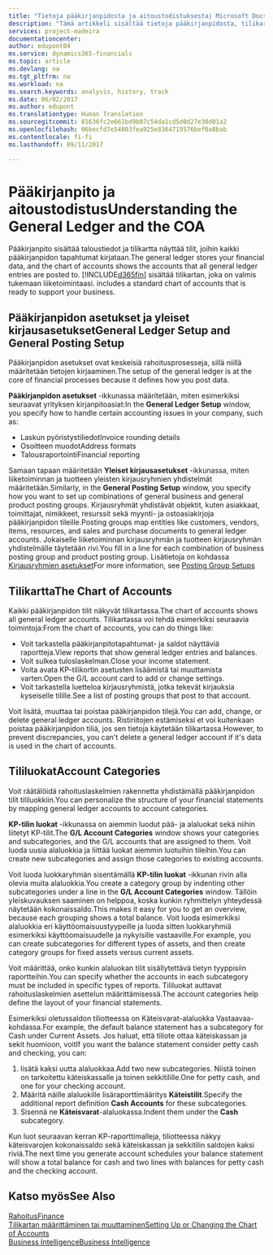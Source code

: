 ```yaml
---
title: "Tietoja pääkirjanpidosta ja aitoustodistuksesta| Microsoft Docs"
description: "Tämä artikkeli sisältää tietoja pääkirjanpidosta, tilikartasta ja tililuokista."
services: project-madeira
documentationcenter: 
author: edupont04
ms.service: dynamics365-financials
ms.topic: article
ms.devlang: na
ms.tgt_pltfrm: na
ms.workload: na
ms.search.keywords: analysis, history, track
ms.date: 06/02/2017
ms.author: edupont
ms.translationtype: Human Translation
ms.sourcegitcommit: 81636fc2e661bd9b07c54da1cd5d0d27e30d01a2
ms.openlocfilehash: 06becfd7e54803fea925e8364719576bef0a8bab
ms.contentlocale: fi-fi
ms.lasthandoff: 09/11/2017

---
```

# <a name="understanding-the-general-ledger-and-the-coa"></a><span data-ttu-id="f0681-103">Pääkirjanpito ja aitoustodistus</span><span class="sxs-lookup"><span data-stu-id="f0681-103">Understanding the General Ledger and the COA</span></span>
<span data-ttu-id="f0681-104">Pääkirjanpito sisältää taloustiedot ja tilikartta näyttää tilit, joihin kaikki pääkirjanpidon tapahtumat kirjataan.</span><span class="sxs-lookup"><span data-stu-id="f0681-104">The general ledger stores your financial data, and the chart of accounts shows the accounts that all general ledger entries are posted to.</span></span> [!INCLUDE[d365fin](includes/d365fin_md.md)]<span data-ttu-id="f0681-105"> sisältää tilikartan, joka on valmis tukemaan liiketoimintaasi.</span><span class="sxs-lookup"><span data-stu-id="f0681-105"> includes a standard chart of accounts that is ready to support your business.</span></span>

## <a name="general-ledger-setup-and-general-posting-setup"></a><span data-ttu-id="f0681-106">Pääkirjanpidon asetukset ja yleiset kirjausasetukset</span><span class="sxs-lookup"><span data-stu-id="f0681-106">General Ledger Setup and General Posting Setup</span></span>
<span data-ttu-id="f0681-107">Pääkirjanpidon asetukset ovat keskeisiä rahoitusprosesseja, sillä niillä määritetään tietojen kirjaaminen.</span><span class="sxs-lookup"><span data-stu-id="f0681-107">The setup of the general ledger is at the core of financial processes because it defines how you post data.</span></span>  

<span data-ttu-id="f0681-108">**Pääkirjanpidon asetukset** -ikkunassa määritetään, miten esimerkiksi seuraavat yrityksen kirjanpitoasiat:</span><span class="sxs-lookup"><span data-stu-id="f0681-108">In the **General Ledger Setup** window, you specify how to handle certain accounting issues in your company, such as:</span></span>  

* <span data-ttu-id="f0681-109">Laskun pyöristystiliedot</span><span class="sxs-lookup"><span data-stu-id="f0681-109">Invoice rounding details</span></span>  
* <span data-ttu-id="f0681-110">Osoitteen muodot</span><span class="sxs-lookup"><span data-stu-id="f0681-110">Address formats</span></span>  
* <span data-ttu-id="f0681-111">Talousraportointi</span><span class="sxs-lookup"><span data-stu-id="f0681-111">Financial reporting</span></span>  

<span data-ttu-id="f0681-112">Samaan tapaan määritetään **Yleiset kirjausasetukset** -ikkunassa, miten liiketoiminnan ja tuotteen yleisten kirjausryhmien yhdistelmät määritetään.</span><span class="sxs-lookup"><span data-stu-id="f0681-112">Similarly, in the **General Posting Setup** window, you specify how you want to set up combinations of general business and general product posting groups.</span></span> <span data-ttu-id="f0681-113">Kirjausryhmät yhdistävät objektit, kuten asiakkaat, toimittajat, nimikkeet, resurssit sekä myynti- ja ostoasiakirjoja pääkirjanpidon tileille.</span><span class="sxs-lookup"><span data-stu-id="f0681-113">Posting groups map entities like customers, vendors, items, resources, and sales and purchase documents to general ledger accounts.</span></span> <span data-ttu-id="f0681-114">Jokaiselle liiketoiminnan kirjausryhmän ja tuotteen kirjausryhmän yhdistelmälle täytetään rivi.</span><span class="sxs-lookup"><span data-stu-id="f0681-114">You fill in a line for each combination of business posting group and product posting group.</span></span> <span data-ttu-id="f0681-115">Lisätietoja on kohdassa [Kirjausryhmien asetukset](finance-posting-groups.md)</span><span class="sxs-lookup"><span data-stu-id="f0681-115">For more information, see [Posting Group Setups](finance-posting-groups.md)</span></span>  

## <a name="the-chart-of-accounts"></a><span data-ttu-id="f0681-116">Tilikartta</span><span class="sxs-lookup"><span data-stu-id="f0681-116">The Chart of Accounts</span></span>
<span data-ttu-id="f0681-117">Kaikki pääkirjanpidon tilit näkyvät tilikartassa.</span><span class="sxs-lookup"><span data-stu-id="f0681-117">The chart of accounts shows all general ledger accounts.</span></span> <span data-ttu-id="f0681-118">Tilikartassa voi tehdä esimerkiksi seuraavia toimintoja:</span><span class="sxs-lookup"><span data-stu-id="f0681-118">From the chart of accounts, you can do things like:</span></span>  

* <span data-ttu-id="f0681-119">Voit tarkastella pääkirjanpitotapahtumat- ja saldot näyttäviä raportteja.</span><span class="sxs-lookup"><span data-stu-id="f0681-119">View reports that show general ledger entries and balances.</span></span>  
* <span data-ttu-id="f0681-120">Voit sulkea tuloslaskelman.</span><span class="sxs-lookup"><span data-stu-id="f0681-120">Close your income statement.</span></span>  
* <span data-ttu-id="f0681-121">Voita avata KP-tilikortin asetusten lisäämistä tai muuttamista varten.</span><span class="sxs-lookup"><span data-stu-id="f0681-121">Open the G/L account card to add or change settings.</span></span>  
* <span data-ttu-id="f0681-122">Voit tarkastella luetteloa kirjausryhmistä, jotka tekevät kirjauksia kyseiselle tilille.</span><span class="sxs-lookup"><span data-stu-id="f0681-122">See a list of posting groups that post to that account.</span></span>  

<span data-ttu-id="f0681-123">Voit lisätä, muuttaa tai poistaa pääkirjanpidon tilejä.</span><span class="sxs-lookup"><span data-stu-id="f0681-123">You can add, change, or delete general ledger accounts.</span></span> <span data-ttu-id="f0681-124">Ristiriitojen estämiseksi et voi kuitenkaan poistaa pääkirjanpidon tiliä, jos sen tietoja käytetään tilikartassa.</span><span class="sxs-lookup"><span data-stu-id="f0681-124">However, to prevent discrepancies, you can't delete a general ledger account if it's data is used in the chart of accounts.</span></span>  

## <a name="account-categories"></a><span data-ttu-id="f0681-125">Tililuokat</span><span class="sxs-lookup"><span data-stu-id="f0681-125">Account Categories</span></span>
<span data-ttu-id="f0681-126">Voit räätälöidä rahoituslaskelmien rakennetta yhdistämällä pääkirjanpidon tilit tililuokkiin.</span><span class="sxs-lookup"><span data-stu-id="f0681-126">You can personalize the structure of your financial statements by mapping general ledger accounts to account categories.</span></span>  

<span data-ttu-id="f0681-127">**KP-tilin luokat** -ikkunassa on aiemmin luodut pää- ja alaluokat sekä niihin liitetyt KP-tilit.</span><span class="sxs-lookup"><span data-stu-id="f0681-127">The **G/L Account Categories** window shows your categories and subcategories, and the G/L accounts that are assigned to them.</span></span> <span data-ttu-id="f0681-128">Voit luoda uusia alaluokkia ja liittää luokat aiemmin luotuihin tileihin.</span><span class="sxs-lookup"><span data-stu-id="f0681-128">You can create new subcategories and assign those categories to existing accounts.</span></span>  

<span data-ttu-id="f0681-129">Voit luoda luokkaryhmän sisentämällä **KP-tilin luokat** -ikkunan rivin alla olevia muita alaluokkia.</span><span class="sxs-lookup"><span data-stu-id="f0681-129">You create a category group by indenting other subcategories under a line in the **G/L Account Categories** window.</span></span> <span data-ttu-id="f0681-130">Tällöin yleiskuvauksen saaminen on helppoa, koska kunkin ryhmittelyn yhteydessä näytetään kokonaissaldo.</span><span class="sxs-lookup"><span data-stu-id="f0681-130">This makes it easy for you to get an overview, because each grouping shows a total balance.</span></span> <span data-ttu-id="f0681-131">Voit luoda esimerkiksi alaluokkia eri käyttöomaisuustyypeille ja luoda sitten luokkaryhmiä esimerkiksi käyttöomaisuudelle ja nykyisille vastaaville.</span><span class="sxs-lookup"><span data-stu-id="f0681-131">For example, you can create subcategories for different types of assets, and then create category groups for fixed assets versus current assets.</span></span>  

<span data-ttu-id="f0681-132">Voit määrittää, onko kunkin alaluokan tilit sisällytettävä tietyn tyyppisiin raportteihin.</span><span class="sxs-lookup"><span data-stu-id="f0681-132">You can specify whether the accounts in each subcategory must be included in specific types of reports.</span></span> <span data-ttu-id="f0681-133">Tililuokat auttavat rahoituslaskelmien asettelun määrittämisessä.</span><span class="sxs-lookup"><span data-stu-id="f0681-133">The account categories help define the layout of your financial statements.</span></span>  

<span data-ttu-id="f0681-134">Esimerkiksi oletussaldon tiliotteessa on Käteisvarat-alaluokka Vastaavaa-kohdassa.</span><span class="sxs-lookup"><span data-stu-id="f0681-134">For example, the default balance statement has a subcategory for Cash under Current Assets.</span></span> <span data-ttu-id="f0681-135">Jos haluat, että tiliote ottaa käteiskassan ja sekit huomioon, voit</span><span class="sxs-lookup"><span data-stu-id="f0681-135">If you want the balance statement consider petty cash and checking, you can:</span></span>  

1. <span data-ttu-id="f0681-136">lisätä kaksi uutta alaluokkaa.</span><span class="sxs-lookup"><span data-stu-id="f0681-136">Add two new subcategories.</span></span> <span data-ttu-id="f0681-137">Niistä toinen on tarkoitettu käteiskassalle ja toinen sekkitilille.</span><span class="sxs-lookup"><span data-stu-id="f0681-137">One for petty cash, and one for your checking account.</span></span>  
2. <span data-ttu-id="f0681-138">Määritä näille alaluokille lisäraporttimääritys **Käteistilit**.</span><span class="sxs-lookup"><span data-stu-id="f0681-138">Specify the additional report definition **Cash Accounts** for these subcategories.</span></span>  
3. <span data-ttu-id="f0681-139">Sisennä ne **Käteisvarat**-alaluokassa.</span><span class="sxs-lookup"><span data-stu-id="f0681-139">Indent them under the **Cash** subcategory.</span></span>  

<span data-ttu-id="f0681-140">Kun luot seuraavan kerran KP-raporttimalleja, tiliotteessa näkyy käteisvarojen kokonaissaldo sekä käteiskassan ja sekkitilin saldojen kaksi riviä.</span><span class="sxs-lookup"><span data-stu-id="f0681-140">The next time you generate account schedules your balance statement will show a total balance for cash and two lines with balances for petty cash and the checking account.</span></span>  

## <a name="see-also"></a><span data-ttu-id="f0681-141">Katso myös</span><span class="sxs-lookup"><span data-stu-id="f0681-141">See Also</span></span>
[<span data-ttu-id="f0681-142">Rahoitus</span><span class="sxs-lookup"><span data-stu-id="f0681-142">Finance</span></span>](finance.md)  
[<span data-ttu-id="f0681-143">Tilikartan määrittäminen tai muuttaminen</span><span class="sxs-lookup"><span data-stu-id="f0681-143">Setting Up or Changing the Chart of Accounts</span></span>](finance-setup-chart-accounts.md)  
[<span data-ttu-id="f0681-144">Business Intelligence</span><span class="sxs-lookup"><span data-stu-id="f0681-144">Business Intelligence</span></span>](bi.md)  

